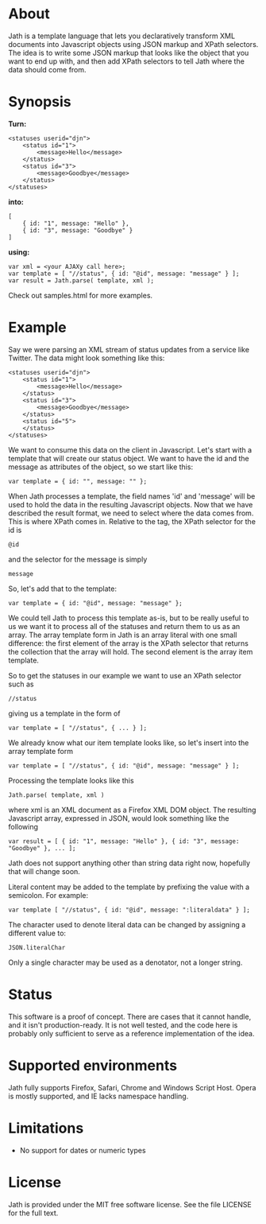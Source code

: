 # About
Jath is a template language that lets you declaratively transform XML documents into
Javascript objects using JSON markup and XPath selectors. The idea is to write
some JSON markup that looks like the object that you want to end up with, and then
add XPath selectors to tell Jath where the data should come from.

# Synopsis

**Turn:**

	<statuses userid="djn">
		<status id="1">
			<message>Hello</message>
		</status>
		<status id="3">
			<message>Goodbye</message>
		</status>
	</statuses>

**into:**

	[ 
		{ id: "1", message: "Hello" }, 
		{ id: "3", message: "Goodbye" } 
	]

**using:**

	var xml = <your AJAXy call here>;
	var template = [ "//status", { id: "@id", message: "message" } ];
	var result = Jath.parse( template, xml );

Check out samples.html for more examples.

# Example
Say we were parsing an XML stream of status updates from a service
like Twitter. The data might look something like this:

	<statuses userid="djn">
		<status id="1">
			<message>Hello</message>
		</status>
		<status id="3">
			<message>Goodbye</message>
		</status>
		<status id="5">
		</status>
	</statuses>

We want to consume this data on the client in Javascript. Let's start with
a template that will create our status object. We want to have the id and the
message as attributes of the object, so we start like this:

	var template = { id: "", message: "" };

When Jath processes a template, the field names 'id' and 'message' will be used
to hold the data in the resulting Javascript objects. Now that we have described
the result format, we need to select where the data comes from. This is where
XPath comes in. Relative to the <status> tag, the XPath selector for the id is 

	@id

and the selector for the message is simply

	message

So, let's add that to the template:

	var template = { id: "@id", message: "message" };

We could tell Jath to process this template as-is, but to be really useful to us
we want it to process all of the statuses and return them to us as an array. The
array template form in Jath is an array literal with one small difference: the 
first element of the array is the XPath selector that returns the collection that
the array will hold. The second element is the array item template. 

So to get the statuses in our example we want to use an XPath selector such as

	//status

giving us a template in the form of 

	var template = [ "//status", { ... } ];

We already know what our item template looks like, so let's insert into the array
template form

	var template = [ "//status", { id: "@id", message: "message" } ];

Processing the template looks like this

	Jath.parse( template, xml )

where xml is an XML document as a Firefox XML DOM object. The resulting Javascript
array, expressed in JSON, would look something like the following

	var result = [ { id: "1", message: "Hello" }, { id: "3", message: "Goodbye" }, ... ];

Jath does not support anything other than string data right now, hopefully
that will change soon.

Literal content may be added to the template by prefixing the value with a semicolon. For example:

    var template [ "//status", { id: "@id", message: ":literaldata" } ];

The character used to denote literal data can be changed by assigning a different value to:
    
    JSON.literalChar

Only a single character may be used as a denotator, not a longer string.

# Status
This software is a proof of concept. There are cases that it cannot handle,
and it isn't production-ready. It is not well tested, and the code here is probably
only sufficient to serve as a reference implementation of the idea.

# Supported environments
Jath fully supports Firefox, Safari, Chrome and Windows Script Host. Opera is mostly supported, and IE lacks namespace handling.

# Limitations

- No support for dates or numeric types

# License
Jath is provided under the MIT free software license. See the file LICENSE for 
the full text.
